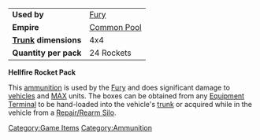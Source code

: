 |                                  |                               |
| -------------------------------- | ----------------------------- |
| **Used by**                      | [Fury](Fury.md)               |
| **Empire**                       | [Common Pool](Common_Pool.md) |
| **[Trunk](Trunk.md) dimensions** | 4x4                           |
| **Quantity per pack**            | 24 Rockets                    |

**Hellfire Rocket Pack**

This [ammunition](ammunition.md) is used by the
[Fury](Fury.md) and does significant damage to
[vehicles](vehicles.md) and [MAX](Mechanized_Assault_Exo-Suit.md) units. The
boxes can be obtained from any [Equipment
Terminal](Equipment_Terminal.md) to be hand-loaded into the
vehicle's [trunk](trunk.md) or acquired while in the vehicle
from a [Repair/Rearm Silo](Repair_Rearm_Silo.md).

[Category:Game Items](Category:Game_Items.md)
[Category:Ammunition](Category:Ammunition.md)
